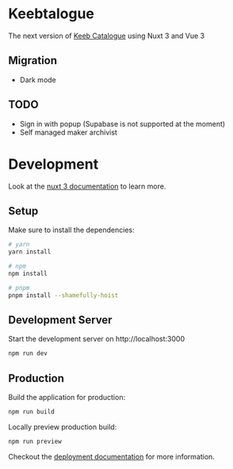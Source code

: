 # Keebtalogue
The next version of [Keeb Catalogue](https://github.com/anhthang/keeb-catalogue) using Nuxt 3 and Vue 3

## Migration
- Dark mode

## TODO
- Sign in with popup (Supabase is not supported at the moment)
- Self managed maker archivist

# Development

Look at the [nuxt 3 documentation](https://v3.nuxtjs.org) to learn more.

## Setup

Make sure to install the dependencies:

```bash
# yarn
yarn install

# npm
npm install

# pnpm
pnpm install --shamefully-hoist
```

## Development Server

Start the development server on http://localhost:3000

```bash
npm run dev
```

## Production

Build the application for production:

```bash
npm run build
```

Locally preview production build:

```bash
npm run preview
```

Checkout the [deployment documentation](https://v3.nuxtjs.org/guide/deploy/presets) for more information.
